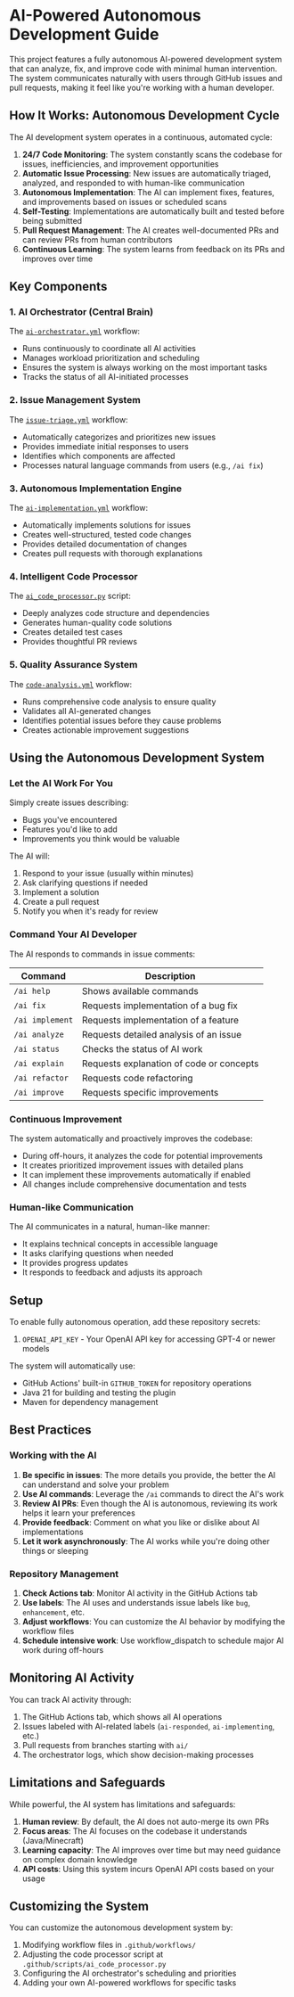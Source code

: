 # AI-Powered Autonomous Development Guide

This project features a fully autonomous AI-powered development system that can analyze, fix, and improve code with minimal human intervention. The system communicates naturally with users through GitHub issues and pull requests, making it feel like you're working with a human developer.

## How It Works: Autonomous Development Cycle

The AI development system operates in a continuous, automated cycle:

1. **24/7 Code Monitoring**: The system constantly scans the codebase for issues, inefficiencies, and improvement opportunities
2. **Automatic Issue Processing**: New issues are automatically triaged, analyzed, and responded to with human-like communication
3. **Autonomous Implementation**: The AI can implement fixes, features, and improvements based on issues or scheduled scans
4. **Self-Testing**: Implementations are automatically built and tested before being submitted
5. **Pull Request Management**: The AI creates well-documented PRs and can review PRs from human contributors
6. **Continuous Learning**: The system learns from feedback on its PRs and improves over time

## Key Components

### 1. AI Orchestrator (Central Brain)

The [`ai-orchestrator.yml`](./workflows/ai-orchestrator.yml) workflow:
- Runs continuously to coordinate all AI activities
- Manages workload prioritization and scheduling
- Ensures the system is always working on the most important tasks
- Tracks the status of all AI-initiated processes

### 2. Issue Management System

The [`issue-triage.yml`](./workflows/issue-triage.yml) workflow:
- Automatically categorizes and prioritizes new issues
- Provides immediate initial responses to users
- Identifies which components are affected
- Processes natural language commands from users (e.g., `/ai fix`)

### 3. Autonomous Implementation Engine

The [`ai-implementation.yml`](./workflows/ai-implementation.yml) workflow:
- Automatically implements solutions for issues
- Creates well-structured, tested code changes
- Provides detailed documentation of changes
- Creates pull requests with thorough explanations

### 4. Intelligent Code Processor

The [`ai_code_processor.py`](./scripts/ai_code_processor.py) script:
- Deeply analyzes code structure and dependencies
- Generates human-quality code solutions
- Creates detailed test cases
- Provides thoughtful PR reviews

### 5. Quality Assurance System

The [`code-analysis.yml`](./workflows/code-analysis.yml) workflow:
- Runs comprehensive code analysis to ensure quality
- Validates all AI-generated changes
- Identifies potential issues before they cause problems
- Creates actionable improvement suggestions

## Using the Autonomous Development System

### Let the AI Work For You

Simply create issues describing:
- Bugs you've encountered
- Features you'd like to add
- Improvements you think would be valuable

The AI will:
1. Respond to your issue (usually within minutes)
2. Ask clarifying questions if needed
3. Implement a solution
4. Create a pull request
5. Notify you when it's ready for review

### Command Your AI Developer

The AI responds to commands in issue comments:

| Command | Description |
|---------|-------------|
| `/ai help` | Shows available commands |
| `/ai fix` | Requests implementation of a bug fix |
| `/ai implement` | Requests implementation of a feature |
| `/ai analyze` | Requests detailed analysis of an issue |
| `/ai status` | Checks the status of AI work |
| `/ai explain` | Requests explanation of code or concepts |
| `/ai refactor` | Requests code refactoring |
| `/ai improve` | Requests specific improvements |

### Continuous Improvement

The system automatically and proactively improves the codebase:

- During off-hours, it analyzes the code for potential improvements
- It creates prioritized improvement issues with detailed plans
- It can implement these improvements automatically if enabled
- All changes include comprehensive documentation and tests

### Human-like Communication

The AI communicates in a natural, human-like manner:
- It explains technical concepts in accessible language
- It asks clarifying questions when needed
- It provides progress updates
- It responds to feedback and adjusts its approach

## Setup

To enable fully autonomous operation, add these repository secrets:

1. `OPENAI_API_KEY` - Your OpenAI API key for accessing GPT-4 or newer models

The system will automatically use:
- GitHub Actions' built-in `GITHUB_TOKEN` for repository operations
- Java 21 for building and testing the plugin
- Maven for dependency management

## Best Practices

### Working with the AI

1. **Be specific in issues**: The more details you provide, the better the AI can understand and solve your problem
2. **Use AI commands**: Leverage the `/ai` commands to direct the AI's work
3. **Review AI PRs**: Even though the AI is autonomous, reviewing its work helps it learn your preferences
4. **Provide feedback**: Comment on what you like or dislike about AI implementations
5. **Let it work asynchronously**: The AI works while you're doing other things or sleeping

### Repository Management

1. **Check Actions tab**: Monitor AI activity in the GitHub Actions tab
2. **Use labels**: The AI uses and understands issue labels like `bug`, `enhancement`, etc.
3. **Adjust workflows**: You can customize the AI behavior by modifying the workflow files
4. **Schedule intensive work**: Use workflow_dispatch to schedule major AI work during off-hours

## Monitoring AI Activity

You can track AI activity through:

1. The GitHub Actions tab, which shows all AI operations
2. Issues labeled with AI-related labels (`ai-responded`, `ai-implementing`, etc.)
3. Pull requests from branches starting with `ai/`
4. The orchestrator logs, which show decision-making processes

## Limitations and Safeguards

While powerful, the AI system has limitations and safeguards:

1. **Human review**: By default, the AI does not auto-merge its own PRs
2. **Focus areas**: The AI focuses on the codebase it understands (Java/Minecraft)
3. **Learning capacity**: The AI improves over time but may need guidance on complex domain knowledge
4. **API costs**: Using this system incurs OpenAI API costs based on your usage

## Customizing the System

You can customize the autonomous development system by:

1. Modifying workflow files in `.github/workflows/`
2. Adjusting the code processor script at `.github/scripts/ai_code_processor.py`
3. Configuring the AI orchestrator's scheduling and priorities
4. Adding your own AI-powered workflows for specific tasks